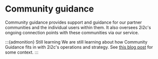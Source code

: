# Community guidance

Community guidance provides support and guidance for our partner communities and the individual users within them.
It also oversees 2i2c's ongoing connection points with these communities via our service.

:::{admonition} Still learning
We are still learning about how Community Guidance fits in with 2i2c's operations and strategy.
See [this blog post](https://2i2c.org/blog/2022/job-product-community-lead/) for some context.
:::
